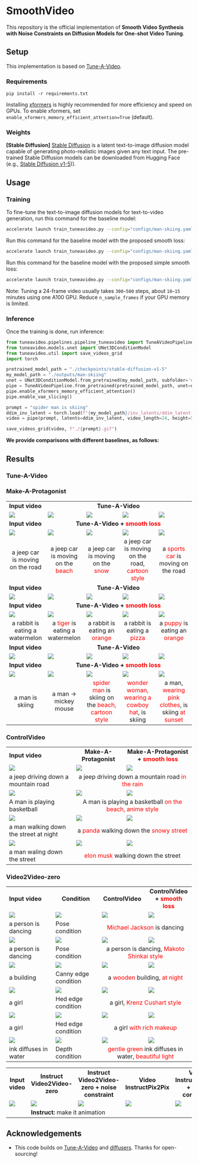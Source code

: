 # SmoothVideo

This repository is the official implementation of **Smooth Video Synthesis with Noise Constraints on Diffusion Models for One-shot Video Tuning**.




## Setup
This implementation is based on [Tune-A-Video](https://github.com/showlab/Tune-A-Video).

### Requirements

```shell
pip install -r requirements.txt
```

Installing [xformers](https://github.com/facebookresearch/xformers) is highly recommended for more efficiency and speed on GPUs. 
To enable xformers, set `enable_xformers_memory_efficient_attention=True` (default).

### Weights

**[Stable Diffusion]** [Stable Diffusion](https://arxiv.org/abs/2112.10752) is a latent text-to-image diffusion model capable of generating photo-realistic images given any text input. The pre-trained Stable Diffusion models can be downloaded from Hugging Face (e.g., [Stable Diffusion v1-5](https://huggingface.co/runwayml/stable-diffusion-v1-5))).


## Usage

### Training

To fine-tune the text-to-image diffusion models for text-to-video generation, run this command for the baseline model:
```bash
accelerate launch train_tuneavideo.py --config="configs/man-skiing.yaml"
```

Run this command for the baseline model with the proposed smooth loss:
```bash
accelerate launch train_tuneavideo.py --config="configs/man-skiing.yaml" --smooth_loss
```

Run this command for the baseline model with the proposed simple smooth loss:
```bash
accelerate launch train_tuneavideo.py --config="configs/man-skiing.yaml" --smooth_loss --simple_manner
```



Note: Tuning a 24-frame video usually takes `300~500` steps, about `10~15` minutes using one A100 GPU. 
Reduce `n_sample_frames` if your GPU memory is limited.

### Inference

Once the training is done, run inference:

```python
from tuneavideo.pipelines.pipeline_tuneavideo import TuneAVideoPipeline
from tuneavideo.models.unet import UNet3DConditionModel
from tuneavideo.util import save_videos_grid
import torch

pretrained_model_path = "./checkpoints/stable-diffusion-v1-5"
my_model_path = "./outputs/man-skiing"
unet = UNet3DConditionModel.from_pretrained(my_model_path, subfolder='unet', torch_dtype=torch.float16).to('cuda')
pipe = TuneAVideoPipeline.from_pretrained(pretrained_model_path, unet=unet, torch_dtype=torch.float16).to("cuda")
pipe.enable_xformers_memory_efficient_attention()
pipe.enable_vae_slicing()

prompt = "spider man is skiing"
ddim_inv_latent = torch.load(f"{my_model_path}/inv_latents/ddim_latent-500.pt").to(torch.float16)
video = pipe(prompt, latents=ddim_inv_latent, video_length=24, height=512, width=512, num_inference_steps=50, guidance_scale=7.5).videos

save_videos_grid(video, f"./{prompt}.gif")
```



**We provide comparisons with different baselines, as follows:**



## Results 



### Tune-A-Video



<table class="center">
<tr>
	<td > <b>Input video </b></td>
	<td colspan="4" style="text-align:center;" ><b> Tune-A-Video </b></td>
</tr>
<tr>
  <td><img src="./assets/tune-a-video/car-turn.gif"></td>
  <td><img src="./assets/tune-a-video/car-turn_a jeep car is moving on the beach.gif"></td>
  <td><img src="./assets/tune-a-video/car-turn_a jeep car is moving on the snow.gif"></td>
  <td><img src="./assets/tune-a-video/car-turn_a jeep car is moving on the road, cartoon style.gif"></td>
  <td><img src="./assets/tune-a-video/car-turn_a sports car is moving on the road.gif"></td>
</tr>
<tr>
	<td > <b> Input video </b> </td>
  <td colspan="4" style="text-align:center;" ><b> Tune-A-Video + <span style="color: red;">smooth loss</span> </b> </td>
</tr>
<tr>
  <td><img src="./assets/tune-a-video/car-turn.gif"></td>
  <td><img src="./assets/tune-a-video/car-turn_smooth_a jeep car is moving on the beach.gif"></td>
  <td><img src="./assets/tune-a-video/car-turn_smooth_a jeep car is moving on the snow.gif"></td>
  <td><img src="./assets/tune-a-video/car-turn_smooth_a jeep car is moving on the road, cartoon style.gif"></td>
  <td><img src="./assets/tune-a-video/car-turn_smooth_a sports car is moving on the road.gif"></td>
</tr>
<tr>
	<td width=20% style="text-align:center;"> a jeep car is moving on the road</td>
	<td width=20% style="text-align:center;"> a jeep car is moving on the <span style="color: red;">beach</span> </td>
	<td width=20% style="text-align:center;"> a jeep car is moving on the <span style="color: red;">snow</span> </td>
	<td width=20% style="text-align:center;"> a jeep car is moving on the road, <span style="color: red;">cartoon style</span> </td>
	<td width=20% style="text-align:center;"> a <span style="color: red;">sports car</span> is moving on the road </td>
</tr>
<tr>
	<td > <b>Input video </b></td>
	<td colspan="4" style="text-align:center;"><b> Tune-A-Video </b></td>
</tr>
<tr>
  <td><img src="./assets/tune-a-video/rabbit-watermelon.gif"></td>
  <td><img src="./assets/tune-a-video/rabbit-watermelon_a tiger is eating a watermelon.gif"></td>
  <td><img src="./assets/tune-a-video/rabbit-watermelon_a rabbit is eating an orange.gif"></td>
  <td><img src="./assets/tune-a-video/rabbit-watermelon_a rabbit is eating a pizza.gif"></td>
  <td><img src="./assets/tune-a-video/rabbit-watermelon_a puppy is eating an orange.gif"></td>
</tr>
<tr>
	<td > <b> Input video </b> </td>
  <td colspan="4" style="text-align:center;"><b> Tune-A-Video + <span style="color: red;">smooth loss</span> </b> </td>
</tr>
<tr>
  <td><img src="./assets/tune-a-video/rabbit-watermelon.gif"></td>
  <td><img src="./assets/tune-a-video/rabbit-watermelon_smooth_a tiger is eating a watermelon.gif"></td>
  <td><img src="./assets/tune-a-video/rabbit-watermelon_smooth_a rabbit is eating an orange.gif"></td>
  <td><img src="./assets/tune-a-video/rabbit-watermelon_smooth_a rabbit is eating a pizza.gif"></td>
  <td><img src="./assets/tune-a-video/rabbit-watermelon_smooth_a puppy is eating an orange.gif"></td>
</tr>
<tr>
	<td width=20% style="text-align:center;"> a rabbit is eating a watermelon</td>
	<td width=20% style="text-align:center;"> a <span style="color: red;">tiger</span> is eating a watermelon </td>
	<td width=20% style="text-align:center;"> a rabbit is eating an <span style="color: red;">orange</span> </td>
	<td width=20% style="text-align:center;"> a rabbit is eating a <span style="color: red;">pizza</span> </td>
	<td width=20% style="text-align:center;"> a <span style="color: red;">puppy</span> is eating an <span style="color: red;">orange</span></td>
</tr>
<tr>
	<td > <b>Input video </b></td>
	<td colspan="4" style="text-align:center;"><b> Tune-A-Video </b></td>
</tr>
<tr>
  <td><img src="./assets/tune-a-video/man-skiing.gif"></td>
  <td><img src="./assets/tune-a-video/man-skiing_mickey mouse is skiing on the snow.gif"></td>
  <td><img src="./assets/tune-a-video/man-skiing_spider man is skiing on the beach, cartoon style.gif"></td>
  <td><img src="./assets/tune-a-video/man-skiing_wonder woman, wearing a cowboy hat, is skiing.gif"></td>
  <td><img src="./assets/tune-a-video/man-skiing_a man, wearing pink clothes, is skiing at sunset.gif"></td>
</tr>
<tr>
	<td > <b> Input video </b> </td>
  <td colspan="4" style="text-align:center;"><b> Tune-A-Video + <span style="color: red;">smooth loss</span> </b> </td>
</tr>
<tr>
  <td><img src="./assets/tune-a-video/man-skiing.gif"></td>
  <td><img src="./assets/tune-a-video/man-skiing_smooth_mickey mouse is skiing on the snow.gif"></td>
  <td><img src="./assets/tune-a-video/man-skiing_smooth_spider man is skiing on the beach, cartoon style.gif"></td>
  <td><img src="./assets/tune-a-video/man-skiing_smooth_wonder woman, wearing a cowboy hat, is skiing.gif"></td>
  <td><img src="./assets/tune-a-video/man-skiing_smooth_a man, wearing pink clothes, is skiing at sunset.gif"></td>
</tr>
<tr>
	<td width=20% style="text-align:center;"> a man is skiing</td>
	<td width=20% style="text-align:center;"> a man -> mickey mouse </td>
	<td width=20% style="text-align:center;"> <span style="color: red;">spider man</span> is skiing on the <span style="color: red;">beach, cartoon style</span> </td>
	<td width=20% style="text-align:center;"> <span style="color: red;">wonder woman, wearing a cowboy hat</span>, is skiing </td>
	<td width=20% style="text-align:center;"> a man, <span style="color: red;">wearing pink clothes</span>, is skiing <span style="color: red;">at sunset</span> </td>
</tr>






### Make-A-Protagonist



<table class="center">
<tr>
	<td> <b>Input video </b></td>
	<td style="text-align:center"><b> Make-A-Protagonist </b></td>
  <td style="text-align:center"><b> Make-A-Protagonist + <span style="color: red;">smooth loss</span></b></td>
</tr>
<tr>
  <td><img src="./assets/make-a-protagonist/car-turn.gif"></td>
  <td><img src="./assets/make-a-protagonist/0-a jeep driving down a mountain road in the rain-org.gif"></td>
  <td><img src="./assets/make-a-protagonist/0-a jeep driving down a mountain road in the rain.gif"></td>
</tr>
<tr>
	<td> a jeep driving down a mountain road</td>
	<td colspan="2" style="text-align:center"> a jeep driving down a mountain road <span style="color: red;">in the rain</span> </td>
</tr>
<tr>
	<td><img src="./assets/make-a-protagonist/ikun.gif"></td>
  <td><img src="./assets/make-a-protagonist/0-A man is playing a basketball on the beach, anime style-org.gif"></td>
  <td><img src="./assets/make-a-protagonist/0-A man is playing a basketball on the beach, anime style.gif"></td>
</tr>
<tr>
	<td>A man is playing basketball</td>
	<td colspan="2" style="text-align:center"> A man is playing a basketball <span style="color: red;">on the beach, anime style</span></td>
</tr>
<tr>
  <td><img src="./assets/make-a-protagonist/yanzi.gif"></td>
  <td><img src="./assets/make-a-protagonist/0-a panda walking down the snowy street-org.gif"></td>
  <td><img src="./assets/make-a-protagonist/0-a panda walking down the snowy street.gif"></td>
</tr>
<tr>
	<td>a man walking down the street at night</td>
	<td colspan="2" style="text-align:center"> a <span style="color: red;">panda</span> walking down the <span style="color: red;">snowy street</span> </td>
</tr>
<tr>
  <td><img src="./assets/make-a-protagonist/huaqiang.gif"></td>
  <td><img src="./assets/make-a-protagonist/0-elon musk walking down the street-org.gif"></td>
  <td><img src="./assets/make-a-protagonist/0-elon musk walking down the street.gif"></td>
</tr>
<tr>
	<td>a man waling down the street</td>
  <td colspan="2" style="text-align:center"> <span style="color: red;">elon musk</span> walking down the street </td>
</tr>






### ControlVideo



<table class="center">
<tr>
	<td > <b>Input video </b></td>
	<td width=25% style="text-align:center"><b> Condition </b></td>
	<td width=25% style="text-align:center"><b> ControlVideo</b></td>
  <td width=25% style="text-align:center"><b> ControlVideo + <span style="color: red;">smooth loss</span></b></td>
</tr>
<tr>
  <td><img src="./assets/controlvideo/dance26-Michael Jackson is dancing-1500_merge_0.gif"></td>
	<td><img src="./assets/controlvideo/dance26-Michael Jackson is dancing-1500_merge_1.gif"></td>
	<td><img src="./assets/controlvideo/dance26-Michael Jackson is dancing-1500_merge_2.gif"></td>
	<td><img src="./assets/controlvideo/dance26-Michael Jackson is dancing-1500_merge_3.gif"></td>
</tr>
<tr>
	<td>a person is dancing</td>
	<td> Pose condition </td>
  <td colspan="2" style="text-align:center"> <span style="color: red;">Michael Jackson</span> is dancing </td>
</tr>
<tr>
  <td><img src="./assets/controlvideo/dance5-a person is dancing, Makoto Shinkai style-1000_merge_0.gif"></td>
  <td><img src="./assets/controlvideo/dance5-a person is dancing, Makoto Shinkai style-1000_merge_1.gif"></td>
  <td><img src="./assets/controlvideo/dance5-a person is dancing, Makoto Shinkai style-1000_merge_2.gif"></td>
  <td><img src="./assets/controlvideo/dance5-a person is dancing, Makoto Shinkai style-1000_merge_3.gif"></td>
</tr>
<tr>
	<td>a person is dancing</td>
	<td> Pose condition</td>
  <td colspan="2" style="text-align:center"> a person is dancing, <span style="color: red;">Makoto Shinkai style</span> </td>
</tr>
<tr>
  <td><img src="./assets/controlvideo/building1-a wooden building, at night-80_merge_0.gif"></td>
  <td><img src="./assets/controlvideo/building1-a wooden building, at night-80_merge_1.gif"></td>
  <td><img src="./assets/controlvideo/building1-a wooden building, at night-80_merge_2.gif"></td>
  <td><img src="./assets/controlvideo/building1-a wooden building, at night-80_merge_3.gif"></td>
</tr>
<tr>
	<td>a building</td>
	<td> Canny edge condition</td>
  <td colspan="2" style="text-align:center"> a <span style="color: red;">wooden</span> building, <span style="color: red;">at night</span> </td>
</tr>
<tr>
  <td><img src="./assets/controlvideo/girl8-a girl, Krenz Cushart style-300_merge_0.gif"></td>
  <td><img src="./assets/controlvideo/girl8-a girl, Krenz Cushart style-300_merge_1.gif"></td>
  <td><img src="./assets/controlvideo/girl8-a girl, Krenz Cushart style-300_merge_2.gif"></td>
	<td><img src="./assets/controlvideo/girl8-a girl, Krenz Cushart style-300_merge_3.gif"></td>
</tr>
<tr>
	<td>a girl</td>
	<td> Hed edge condition</td>
  <td colspan="2" style="text-align:center"> a girl, <span style="color: red;">Krenz Cushart style</span></td>
</tr>
<tr>
  <td><img src="./assets/controlvideo/girlface9_6-a girl with rich makeup-300_merge_0.gif"></td>
  <td><img src="./assets/controlvideo/girlface9_6-a girl with rich makeup-300_merge_1.gif"></td>
  <td><img src="./assets/controlvideo/girlface9_6-a girl with rich makeup-300_merge_2.gif"></td>
  <td><img src="./assets/controlvideo/girlface9_6-a girl with rich makeup-300_merge_3.gif"></td>
</tr>
<tr>
	<td>a girl</td>
	<td> Hed edge condition</td>
  <td colspan="2" style="text-align:center"> a girl <span style="color: red;">with rich makeup</span></td>
</tr>
<tr>
  <td><img src="./assets/controlvideo/ink1-gentle green ink diffuses in water, beautiful light-200_merge_0.gif"></td>
  <td><img src="./assets/controlvideo/ink1-gentle green ink diffuses in water, beautiful light-200_merge_1.gif"></td>
  <td><img src="./assets/controlvideo/ink1-gentle green ink diffuses in water, beautiful light-200_merge_2.gif"></td>
  <td><img src="./assets/controlvideo/ink1-gentle green ink diffuses in water, beautiful light-200_merge_3.gif"></td>
</tr>
<tr>
	<td>ink diffuses in water</td>
	<td> Depth condition</td>
  <td colspan="2" style="text-align:center"> <span style="color: red;">gentle green</span> ink diffuses in water, <span style="color: red;">beautiful light</span></td>
</tr>






### Video2Video-zero



<table class="center">
<tr>
	<td width=20% style="text-align:center;word-wrap: break-word;"><b>Input video </b></td>
	<td width=20% style="text-align:center;word-wrap: break-word;"><b> Instruct Video2Video-zero </b></td>
	<td width=20% style="text-align:center;word-wrap: break-word;"><b> Instruct Video2Video-zero + noise constraint </b></td>
	<td width=20% style="text-align:center;word-wrap: break-word;"><b> Video InstructPix2Pix </b></td>
	<td width=20% style="text-align:center;word-wrap: break-word;"><b> Video InstructPix2Pix + noise constraint </b></td>
</tr>
<tr>
	  <td><img src="./assets/video2video-zero/mini-cooper.gif"></td>
  	<td><img src="./assets/video2video-zero/mini-cooper_make it animation_InstructVideo2Video-zero.gif"></td>
    <td><img src="./assets/video2video-zero/mini-cooper_make it animation_InstructVideo2Video-zero_noise_cons.gif"></td>
  	<td><img src="./assets/video2video-zero/mini-cooper_make it animation_Video-InstructPix2Pix.gif"></td>
    <td><img src="./assets/video2video-zero/mini-cooper_make it animation_Video-InstructPix2Pix_noise_cons.gif"></td>
</tr>
<tr>
  <td >  </td>
  <td colspan="4"> <b>Instruct:</b> make it animation</td>
</tr>
</table>



</table>

## Acknowledgements

- This code builds on [Tune-A-Video](https://github.com/showlab/Tune-A-Video) and [diffusers](https://github.com/huggingface/diffusers). Thanks for open-sourcing!

